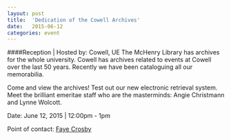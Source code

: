 ```yaml
---
layout: post
title:  'Dedication of the Cowell Archives'
date:   2015-06-12
categories: event
---
```

####Reception | Hosted by: Cowell, UE
The McHenry Library has archives for the whole university. Cowell has archives related to events at Cowell over the last 50 years. Recently we have been cataloguing all our memorabilia.

Come and view the archives! Test out our new electronic retrieval system. Meet the brilliant emeritae staff who are the masterminds: Angie Christmann and Lynne Wolcott.

Date: June 12, 2015 | 12:00pm - 1pm

Point of contact: [Faye Crosby](mailto:fjcrosby@ucsc.edu)
